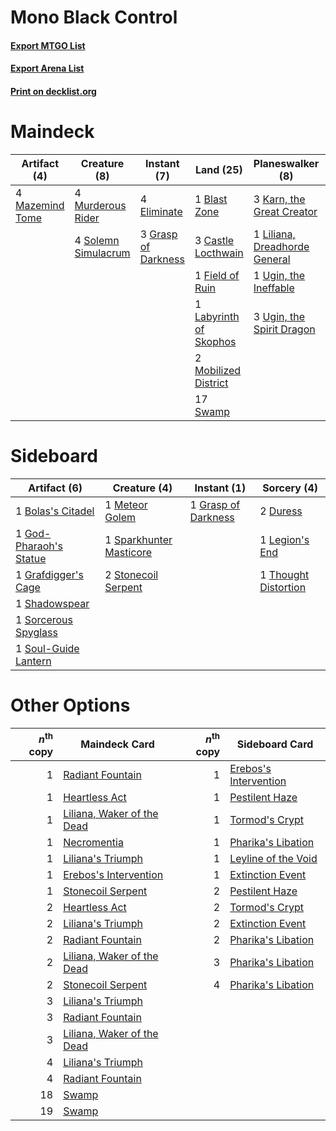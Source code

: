 # Mono Black Control

#### [Export MTGO List](../collection/Mono%20Black%20Control/Mono%20Black%20Control.txt)
#### [Export Arena List](../collection/Mono%20Black%20Control/Mono%20Black%20Control_arena.txt)
#### [Print on decklist.org](http://decklist.org/?deckmain=4%09Agonizing%20Remorse%0A1%09Blast%20Zone%0A3%09Castle%20Locthwain%0A4%09Eliminate%0A3%09Extinction%20Event%0A1%09Field%20of%20Ruin%0A3%09Grasp%20of%20Darkness%0A3%09Karn,%20the%20Great%20Creator%0A1%09Labyrinth%20of%20Skophos%0A1%09Liliana,%20Dreadhorde%20General%0A4%09Mazemind%20Tome%0A2%09Mobilized%20District%0A4%09Murderous%20Rider%0A4%09Solemn%20Simulacrum%0A17%09Swamp%0A1%09The%20Elderspell%0A1%09Ugin,%20the%20Ineffable%0A3%09Ugin,%20the%20Spirit%20Dragon&deckside=1%09Bolas's%20Citadel%0A2%09Duress%0A1%09God-Pharaoh's%20Statue%0A1%09Grafdigger's%20Cage%0A1%09Grasp%20of%20Darkness%0A1%09Legion's%20End%0A1%09Meteor%20Golem%0A1%09Shadowspear%0A1%09Sorcerous%20Spyglass%0A1%09Soul-Guide%20Lantern%0A1%09Sparkhunter%20Masticore%0A2%09Stonecoil%20Serpent%0A1%09Thought%20Distortion)
# Maindeck

|                                       Artifact (4)                                       |                                         Creature (8)                                         |                                         Instant (7)                                          |                                            Land (25)                                            |                                            Planeswalker (8)                                            |                                         Sorcery (8)                                          |
|------------------------------------------------------------------------------------------|----------------------------------------------------------------------------------------------|----------------------------------------------------------------------------------------------|-------------------------------------------------------------------------------------------------|--------------------------------------------------------------------------------------------------------|----------------------------------------------------------------------------------------------|
|4 [Mazemind Tome](http://gatherer.wizards.com/Pages/Card/Details.aspx?multiverseid=485555)|4 [Murderous Rider](http://gatherer.wizards.com/Pages/Card/Details.aspx?multiverseid=473059)  |4 [Eliminate](http://gatherer.wizards.com/Pages/Card/Details.aspx?multiverseid=485420)        |1 [Blast Zone](http://gatherer.wizards.com/Pages/Card/Details.aspx?multiverseid=461171)          |3 [Karn, the Great Creator](http://gatherer.wizards.com/Pages/Card/Details.aspx?multiverseid=460928)    |4 [Agonizing Remorse](http://gatherer.wizards.com/Pages/Card/Details.aspx?multiverseid=476334)|
|                                                                                          |4 [Solemn Simulacrum](http://gatherer.wizards.com/Pages/Card/Details.aspx?multiverseid=389682)|3 [Grasp of Darkness](http://gatherer.wizards.com/Pages/Card/Details.aspx?multiverseid=407595)|3 [Castle Locthwain](http://gatherer.wizards.com/Pages/Card/Details.aspx?multiverseid=473203)    |1 [Liliana, Dreadhorde General](http://gatherer.wizards.com/Pages/Card/Details.aspx?multiverseid=461024)|3 [Extinction Event](http://gatherer.wizards.com/Pages/Card/Details.aspx?multiverseid=479608) |
|                                                                                          |                                                                                              |                                                                                              |1 [Field of Ruin](http://gatherer.wizards.com/Pages/Card/Details.aspx?multiverseid=435415)       |1 [Ugin, the Ineffable](http://gatherer.wizards.com/Pages/Card/Details.aspx?multiverseid=460929)        |1 [The Elderspell](http://gatherer.wizards.com/Pages/Card/Details.aspx?multiverseid=461016)   |
|                                                                                          |                                                                                              |                                                                                              |1 [Labyrinth of Skophos](http://gatherer.wizards.com/Pages/Card/Details.aspx?multiverseid=476494)|3 [Ugin, the Spirit Dragon](http://gatherer.wizards.com/Pages/Card/Details.aspx?multiverseid=391948)    |                                                                                              |
|                                                                                          |                                                                                              |                                                                                              |2 [Mobilized District](http://gatherer.wizards.com/Pages/Card/Details.aspx?multiverseid=461176)  |                                                                                                        |                                                                                              |
|                                                                                          |                                                                                              |                                                                                              |17 [Swamp](http://gatherer.wizards.com/Pages/Card/Details.aspx?multiverseid=439858)              |                                                                                                        |                                                                                              |


# Sideboard

|                                          Artifact (6)                                           |                                           Creature (4)                                           |                                         Instant (1)                                          |                                          Sorcery (4)                                          |
|-------------------------------------------------------------------------------------------------|--------------------------------------------------------------------------------------------------|----------------------------------------------------------------------------------------------|-----------------------------------------------------------------------------------------------|
|1 [Bolas's Citadel](http://gatherer.wizards.com/Pages/Card/Details.aspx?multiverseid=461006)     |1 [Meteor Golem](http://gatherer.wizards.com/Pages/Card/Details.aspx?multiverseid=447378)         |1 [Grasp of Darkness](http://gatherer.wizards.com/Pages/Card/Details.aspx?multiverseid=407595)|2 [Duress](http://gatherer.wizards.com/Pages/Card/Details.aspx?multiverseid=14557)             |
|1 [God-Pharaoh's Statue](http://gatherer.wizards.com/Pages/Card/Details.aspx?multiverseid=461165)|1 [Sparkhunter Masticore](http://gatherer.wizards.com/Pages/Card/Details.aspx?multiverseid=485563)|                                                                                              |1 [Legion's End](http://gatherer.wizards.com/Pages/Card/Details.aspx?multiverseid=466860)      |
|1 [Grafdigger's Cage](http://gatherer.wizards.com/Pages/Card/Details.aspx?multiverseid=278452)   |2 [Stonecoil Serpent](http://gatherer.wizards.com/Pages/Card/Details.aspx?multiverseid=473197)    |                                                                                              |1 [Thought Distortion](http://gatherer.wizards.com/Pages/Card/Details.aspx?multiverseid=466871)|
|1 [Shadowspear](http://gatherer.wizards.com/Pages/Card/Details.aspx?multiverseid=476487)         |                                                                                                  |                                                                                              |                                                                                               |
|1 [Sorcerous Spyglass](http://gatherer.wizards.com/Pages/Card/Details.aspx?multiverseid=435407)  |                                                                                                  |                                                                                              |                                                                                               |
|1 [Soul-Guide Lantern](http://gatherer.wizards.com/Pages/Card/Details.aspx?multiverseid=476488)  |                                                                                                  |                                                                                              |                                                                                               |


# Other Options

|*n*<sup>th</sup> copy|                                            Maindeck Card                                            |*n*<sup>th</sup> copy|                                         Sideboard Card                                         |
|--------------------:|-----------------------------------------------------------------------------------------------------|--------------------:|------------------------------------------------------------------------------------------------|
|                    1|[Radiant Fountain](http://gatherer.wizards.com/Pages/Card/Details.aspx?multiverseid=438810)          |                    1|[Erebos's Intervention](http://gatherer.wizards.com/Pages/Card/Details.aspx?multiverseid=476345)|
|                    1|[Heartless Act](http://gatherer.wizards.com/Pages/Card/Details.aspx?multiverseid=479611)             |                    1|[Pestilent Haze](http://gatherer.wizards.com/Pages/Card/Details.aspx?multiverseid=485441)       |
|                    1|[Liliana, Waker of the Dead](http://gatherer.wizards.com/Pages/Card/Details.aspx?multiverseid=485431)|                    1|[Tormod's Crypt](http://gatherer.wizards.com/Pages/Card/Details.aspx?multiverseid=389723)       |
|                    1|[Necromentia](http://gatherer.wizards.com/Pages/Card/Details.aspx?multiverseid=485439)               |                    1|[Pharika's Libation](http://gatherer.wizards.com/Pages/Card/Details.aspx?multiverseid=476362)   |
|                    1|[Liliana's Triumph](http://gatherer.wizards.com/Pages/Card/Details.aspx?multiverseid=461025)         |                    1|[Leyline of the Void](http://gatherer.wizards.com/Pages/Card/Details.aspx?multiverseid=107682)  |
|                    1|[Erebos's Intervention](http://gatherer.wizards.com/Pages/Card/Details.aspx?multiverseid=476345)     |                    1|[Extinction Event](http://gatherer.wizards.com/Pages/Card/Details.aspx?multiverseid=479608)     |
|                    1|[Stonecoil Serpent](http://gatherer.wizards.com/Pages/Card/Details.aspx?multiverseid=473197)         |                    2|[Pestilent Haze](http://gatherer.wizards.com/Pages/Card/Details.aspx?multiverseid=485441)       |
|                    2|[Heartless Act](http://gatherer.wizards.com/Pages/Card/Details.aspx?multiverseid=479611)             |                    2|[Tormod's Crypt](http://gatherer.wizards.com/Pages/Card/Details.aspx?multiverseid=389723)       |
|                    2|[Liliana's Triumph](http://gatherer.wizards.com/Pages/Card/Details.aspx?multiverseid=461025)         |                    2|[Extinction Event](http://gatherer.wizards.com/Pages/Card/Details.aspx?multiverseid=479608)     |
|                    2|[Radiant Fountain](http://gatherer.wizards.com/Pages/Card/Details.aspx?multiverseid=438810)          |                    2|[Pharika's Libation](http://gatherer.wizards.com/Pages/Card/Details.aspx?multiverseid=476362)   |
|                    2|[Liliana, Waker of the Dead](http://gatherer.wizards.com/Pages/Card/Details.aspx?multiverseid=485431)|                    3|[Pharika's Libation](http://gatherer.wizards.com/Pages/Card/Details.aspx?multiverseid=476362)   |
|                    2|[Stonecoil Serpent](http://gatherer.wizards.com/Pages/Card/Details.aspx?multiverseid=473197)         |                    4|[Pharika's Libation](http://gatherer.wizards.com/Pages/Card/Details.aspx?multiverseid=476362)   |
|                    3|[Liliana's Triumph](http://gatherer.wizards.com/Pages/Card/Details.aspx?multiverseid=461025)         |                     |                                                                                                |
|                    3|[Radiant Fountain](http://gatherer.wizards.com/Pages/Card/Details.aspx?multiverseid=438810)          |                     |                                                                                                |
|                    3|[Liliana, Waker of the Dead](http://gatherer.wizards.com/Pages/Card/Details.aspx?multiverseid=485431)|                     |                                                                                                |
|                    4|[Liliana's Triumph](http://gatherer.wizards.com/Pages/Card/Details.aspx?multiverseid=461025)         |                     |                                                                                                |
|                    4|[Radiant Fountain](http://gatherer.wizards.com/Pages/Card/Details.aspx?multiverseid=438810)          |                     |                                                                                                |
|                   18|[Swamp](http://gatherer.wizards.com/Pages/Card/Details.aspx?multiverseid=439858)                     |                     |                                                                                                |
|                   19|[Swamp](http://gatherer.wizards.com/Pages/Card/Details.aspx?multiverseid=439858)                     |                     |                                                                                                |

